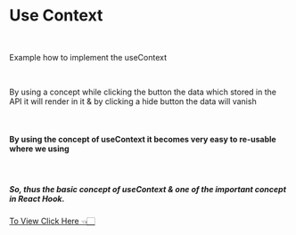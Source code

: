 <h1>Use Context</h1>
<br/>
<p>Example how to implement the useContext</p>
<br/>
<p>By using a concept while clicking the button the data which stored in the API it will render in it & by clicking a hide button the data will vanish</p>
<br/>
<h4>By using the concept of useContext it becomes very easy to re-usable where we using<h4>
<br/>
<h5>So, thus the basic concept of useContext & one of the important concept in React Hook.</h5>
<a href="https://context-app.herokuapp.com/"> To View Click Here 👈🏻</a>